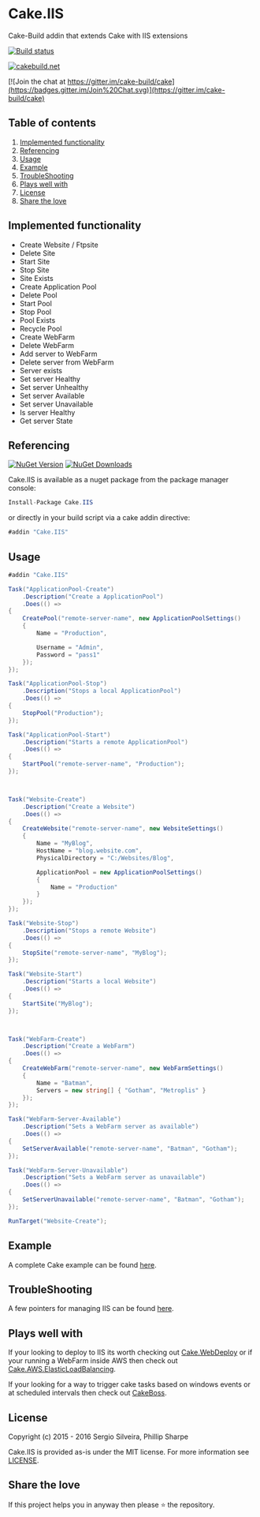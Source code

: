 # Cake.IIS
Cake-Build addin that extends Cake with IIS extensions

[![Build status](https://ci.appveyor.com/api/projects/status/eqvnf0dk25rqsh44?svg=true)](https://ci.appveyor.com/project/SharpeRAD/cake-iis)

[![cakebuild.net](https://img.shields.io/badge/WWW-cakebuild.net-blue.svg)](http://cakebuild.net/)

[![Join the chat at https://gitter.im/cake-build/cake](https://badges.gitter.im/Join%20Chat.svg)](https://gitter.im/cake-build/cake)



## Table of contents

1. [Implemented functionality](https://github.com/SharpeRAD/Cake.IIS#implemented-functionality)
2. [Referencing](https://github.com/SharpeRAD/Cake.IIS#referencing)
3. [Usage](https://github.com/SharpeRAD/Cake.IIS#usage)
4. [Example](https://github.com/SharpeRAD/Cake.IIS#example)
5. [TroubleShooting](https://github.com/SharpeRAD/Cake.IIS#troubleshooting)
6. [Plays well with](https://github.com/SharpeRAD/Cake.IIS#plays-well-with)
7. [License](https://github.com/SharpeRAD/Cake.IIS#license)
8. [Share the love](https://github.com/SharpeRAD/Cake.IIS#share-the-love)



## Implemented functionality

* Create Website / Ftpsite
* Delete Site
* Start Site
* Stop Site
* Site Exists
* Create Application Pool
* Delete Pool
* Start Pool
* Stop Pool
* Pool Exists
* Recycle Pool
* Create WebFarm
* Delete WebFarm
* Add server to WebFarm
* Delete server from WebFarm
* Server exists
* Set server Healthy
* Set server Unhealthy
* Set server Available
* Set server Unavailable
* Is server Healthy
* Get server State



## Referencing

[![NuGet Version](http://img.shields.io/nuget/v/Cake.IIS.svg?style=flat)](https://www.nuget.org/packages/Cake.IIS/) [![NuGet Downloads](http://img.shields.io/nuget/dt/Cake.IIS.svg?style=flat)](https://www.nuget.org/packages/Cake.IIS/)

Cake.IIS is available as a nuget package from the package manager console:

```csharp
Install-Package Cake.IIS
```

or directly in your build script via a cake addin directive:

```csharp
#addin "Cake.IIS"
```



## Usage

```csharp
#addin "Cake.IIS"

Task("ApplicationPool-Create")
    .Description("Create a ApplicationPool")
    .Does(() =>
{
    CreatePool("remote-server-name", new ApplicationPoolSettings()
    {
        Name = "Production",

        Username = "Admin",
        Password = "pass1"
    });
});

Task("ApplicationPool-Stop")
    .Description("Stops a local ApplicationPool")
    .Does(() =>
{
    StopPool("Production");
});

Task("ApplicationPool-Start")
    .Description("Starts a remote ApplicationPool")
    .Does(() =>
{
    StartPool("remote-server-name", "Production");
});



Task("Website-Create")
    .Description("Create a Website")
    .Does(() =>
{
    CreateWebsite("remote-server-name", new WebsiteSettings()
    {
        Name = "MyBlog",
        HostName = "blog.website.com",
        PhysicalDirectory = "C:/Websites/Blog",

        ApplicationPool = new ApplicationPoolSettings()
        {
            Name = "Production"
        }
    });
});

Task("Website-Stop")
    .Description("Stops a remote Website")
    .Does(() =>
{
    StopSite("remote-server-name", "MyBlog");
});

Task("Website-Start")
    .Description("Starts a local Website")
    .Does(() =>
{
    StartSite("MyBlog");
});



Task("WebFarm-Create")
    .Description("Create a WebFarm")
    .Does(() =>
{
    CreateWebFarm("remote-server-name", new WebFarmSettings()
    {
        Name = "Batman",
        Servers = new string[] { "Gotham", "Metroplis" }
    });
});

Task("WebFarm-Server-Available")
    .Description("Sets a WebFarm server as available")
    .Does(() =>
{
    SetServerAvailable("remote-server-name", "Batman", "Gotham");
});

Task("WebFarm-Server-Unavailable")
    .Description("Sets a WebFarm server as unavailable")
    .Does(() =>
{
    SetServerUnavailable("remote-server-name", "Batman", "Gotham");
});

RunTarget("Website-Create");
```



## Example

A complete Cake example can be found [here](https://github.com/SharpeRAD/Cake.IIS/blob/master/test/build.cake).



## TroubleShooting

A few pointers for managing IIS can be found [here](https://github.com/SharpeRAD/Cake.IIS/blob/master/TroubleShooting.md).



## Plays well with

If your looking to deploy to IIS its worth checking out [Cake.WebDeploy](https://github.com/SharpeRAD/Cake.WebDeploy) or if your running a WebFarm inside AWS then check out [Cake.AWS.ElasticLoadBalancing](https://github.com/SharpeRAD/Cake.AWS.ElasticLoadBalancing).

If your looking for a way to trigger cake tasks based on windows events or at scheduled intervals then check out [CakeBoss](https://github.com/SharpeRAD/CakeBoss).



## License

Copyright (c) 2015 - 2016 Sergio Silveira, Phillip Sharpe

Cake.IIS is provided as-is under the MIT license. For more information see [LICENSE](https://github.com/SharpeRAD/Cake.IIS/blob/master/LICENSE).



## Share the love

If this project helps you in anyway then please :star: the repository.

